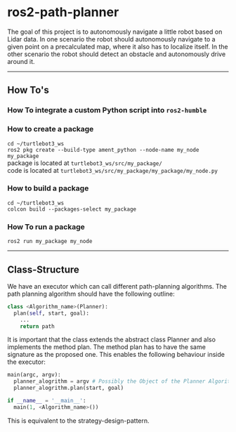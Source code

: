 # ros2-path-planner
The goal of this project is to autonomously navigate a little robot based on Lidar data. In one scenario the robot
should autonomously navigate to a given point on a precalculated map, where it also has to localize itself. In the
other scenario the robot should detect an obstacle and autonomously drive around it.

---

## How To's
### How To integrate a custom Python script into `ros2-humble`
<!-- TODO -->

### How to create a package
`cd ~/turtlebot3_ws`  
`ros2 pkg create --build-type ament_python --node-name my_node my_package`  
package is located at `turtlebot3_ws/src/my_package/`  
code is located at `turtlebot3_ws/src/my_package/my_package/my_node.py`
  
### How to build a package
`cd ~/turtlebot3_ws`  
`colcon build --packages-select my_package` 

### How To run a package
`ros2 run my_package my_node`

---

## Class-Structure
We have an executor which can call different path-planning algorithms. The path planning algorithm should
have the following outline:

```python
class <Algorithm_name>(Planner):
  plan(self, start, goal):
    ...
    return path 
```

It is important that the class extends the abstract class Planner and also implements the method plan.
The method plan has to have the same signature as the proposed one. This enables the following behaviour inside the executor:

```python
main(argc, argv):
  planner_alogrithm = argv # Possibly the Object of the Planner Algorithm, could be any
  planner_alogrithm.plan(start, goal)

if __name__ = '__main__':
  main(1, <Algorithm_name>())
```
This is equivalent to the strategy-design-pattern.
